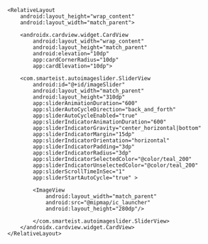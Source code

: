 <?xml version="1.0" encoding="utf-8"?>
<LinearLayout xmlns:android="http://schemas.android.com/apk/res/android"
    xmlns:app="http://schemas.android.com/apk/res-auto"
    xmlns:tools="http://schemas.android.com/tools"
    android:layout_width="match_parent"
    android:layout_height="match_parent"
    tools:context=".MainActivity">

    <RelativeLayout
        android:layout_height="wrap_content"
        android:layout_width="match_parent">
        
        <androidx.cardview.widget.CardView
            android:layout_width="wrap_content"
            android:layout_height="match_parent"
            android:elevation="10dp"
            app:cardCornerRadius="10dp"
            app:cardElevation="10dp">

        <com.smarteist.autoimageslider.SliderView
            android:id="@+id/imageSlider"
            android:layout_width="match_parent"
            android:layout_height="310dp"
            app:sliderAnimationDuration="600"
            app:sliderAutoCycleDirection="back_and_forth"
            app:sliderAutoCycleEnabled="true"
            app:sliderIndicatorAnimationDuration="600"
            app:sliderIndicatorGravity="center_horizontal|bottom"
            app:sliderIndicatorMargin="15dp"
            app:sliderIndicatorOrientation="horizontal"
            app:sliderIndicatorPadding="3dp"
            app:sliderIndicatorRadius="3dp"
            app:sliderIndicatorSelectedColor="@color/teal_200"
            app:sliderIndicatorUnselectedColor="@color/teal_200"
            app:sliderScrollTimeInSec="1"
            app:sliderStartAutoCycle="true" >

            <ImageView
                android:layout_width="match_parent"
                android:src="@mipmap/ic_launcher"
                android:layout_height="280dp"/>

            </com.smarteist.autoimageslider.SliderView>
        </androidx.cardview.widget.CardView>
    </RelativeLayout>


</LinearLayout>



